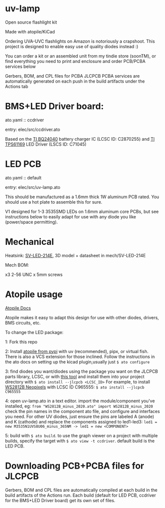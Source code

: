 # uv-lamp
Open source flashlight kit

Made with atopile/KiCad

Ordering UVA-UVC flashlights on Amazon is notoriously a crapshoot. This project is designed to enable easy use of quality diodes instead :)

You can order a kit or an assembled unit from my tindie store (soonTM), or find everything you need to print and enclosure and order PCB/PCBA services below

Gerbers, BOM, and CPL files for PCBA JLCPCB PCBA services are automatically generated on each push in the build artifacts under the Actions tab

# BMS+LED Driver board:
ato.yaml :: ccdriver

entry: elec/src/ccdriver.ato

Based on the [TI BQ24040](https://www.ti.com/lit/ds/symlink/bq24045.pdf) battery charger IC (LCSC ID: C2870255) and [TI TPS61169](https://www.ti.com/lit/ds/symlink/tps61169.pdf?ts=1737056749253) LED Driver (LSCS ID: C71045)

# LED PCB
ato.yaml :: default

entry: elec/src/uv-lamp.ato

This should be manufactured as a 1.6mm thick 1W aluminum PCB rated. You should use a hot plate to assemble this for sure.

V1 designed for 1-3 3535SMD LEDs on 1.6mm aluminum core PCBs, but see instructions below to easily adapt for use with any diode you like (power/space permitting).

# Mechanical
Heatsink:
[SV-LED-214E](https://www.digikey.com/en/products/detail/ohmite/SV-LED-214E/4301037), 3D model + datasheet in mech/SV-LED-214E

Mech BOM:

x3 2-56 UNC x 5mm screws

# Atopile usage
[Atopile Docs](https://docs.atopile.io/latest/)

Atopile makes it easy to adapt this design for use with other diodes, drivers, BMS circuits, etc.

To change the LED package:

1: Fork this repo

2: Install [atopile from pypi](https://pypi.org/project/atopile/0.2.5/) with uv (recommended), pipx, or virtual fish. There is also a VCS extension for those inclined. Follow the instructions in the ato docs on setting up the kicad plugin,usually just ```$ ato configure```

3: find diodes you want/diodes using the package you want on the JLCPCB parts library, LCSC, or with [this tool](https://yaqwsx.github.io/jlcparts/#/) and install them into your project directory with 
```$ ato install --jlcpcb <LCSC_ID>```
For example, to install [WS2812B Neopixels](https://jlcpcb.com/partdetail/Worldsemi-WS2812B2020/C965555) with LCSC ID C965555:
```$ ato install --jlcpcb C965555```

4: open uv-lamp.ato in a text editor. import the module/component you've installed, eg:
```from "WS2812B_minus_2020.ato" import WS2812B_minus_2020```
check the pin names in the component ato file, and configure and interfaces you need. For other UV diodes, just ensure the pins are labeled A (anode) and K (cathode) and replace the components assigned to led1-led3:
```led1 = new M3535N1UVS8U06_minus_365NM -> led1 = new <COMPONENT>```

5: build with ```$ ato build```. to use the graph viewer on a project with multiple builds, specify the target with ```$ ato view -t ccdriver```. default build is the LED PCB.

# Downloading PCB+PCBA files for JLCPCB
Gerbers, BOM and CPL files are automatically compiled at each build in the build artifacts of the Actions run. Each build (default for LED PCB, ccdriver for the BMS+LED Driver board) get its own set of files.
